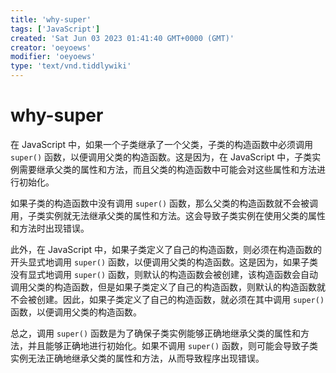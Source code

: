 ```yaml
---
title: 'why-super'
tags: ['JavaScript']
created: 'Sat Jun 03 2023 01:41:40 GMT+0000 (GMT)'
creator: 'oeyoews'
modifier: 'oeyoews'
type: 'text/vnd.tiddlywiki'
---
```


# why-super

在 JavaScript 中，如果一个子类继承了一个父类，子类的构造函数中必须调用 `super()` 函数，以便调用父类的构造函数。这是因为，在 JavaScript 中，子类实例需要继承父类的属性和方法，而且父类的构造函数中可能会对这些属性和方法进行初始化。

如果子类的构造函数中没有调用 `super()` 函数，那么父类的构造函数就不会被调用，子类实例就无法继承父类的属性和方法。这会导致子类实例在使用父类的属性和方法时出现错误。

此外，在 JavaScript 中，如果子类定义了自己的构造函数，则必须在构造函数的开头显式地调用 `super()` 函数，以便调用父类的构造函数。这是因为，如果子类没有显式地调用 `super()` 函数，则默认的构造函数会被创建，该构造函数会自动调用父类的构造函数，但是如果子类定义了自己的构造函数，则默认的构造函数就不会被创建。因此，如果子类定义了自己的构造函数，就必须在其中调用 `super()` 函数，以便调用父类的构造函数。

总之，调用 `super()` 函数是为了确保子类实例能够正确地继承父类的属性和方法，并且能够正确地进行初始化。如果不调用 `super()` 函数，则可能会导致子类实例无法正确地继承父类的属性和方法，从而导致程序出现错误。
